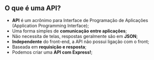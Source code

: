 ## O que é uma API?

- **API** é um acrônimo para Interface de Programação de Aplicações (Application Programming Interface);
- Uma forma simples de **comunicação entre aplicações**;
- Não necessita de telas, respostas geralmente são em **JSON**;
- **Independente** do front-end, a API não possui ligação com o front;
- Baseada em **requisição e resposta**;
- Podemos criar uma **API com Express!**;